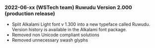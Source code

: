 
### 2022-06-xx (WSTech team) Ruwudu Version 2.000 (production release)
- Split Alkalami Light font v 1.300 into a new typeface called Ruwudu. Version history is available in the Alkalami font package.
- Removed non Unicode compliant solutions
- Removed unnecessary swash glyphs

